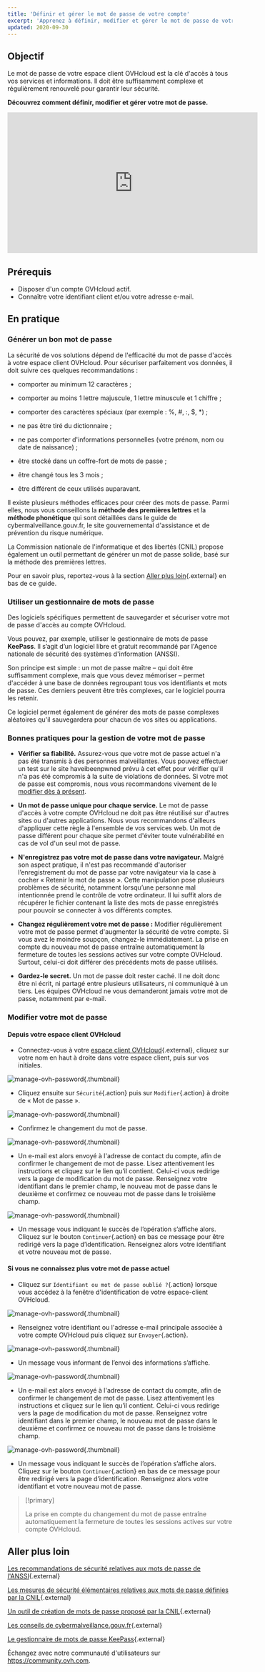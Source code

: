 ```yaml
---
title: 'Définir et gérer le mot de passe de votre compte'
excerpt: 'Apprenez à définir, modifier et gérer le mot de passe de votre espace client OVHcloud'
updated: 2020-09-30
---
```


## Objectif

Le mot de passe de votre espace client OVHcloud est la clé d'accès à tous vos services et informations. Il doit être suffisamment complexe et régulièrement renouvelé pour garantir leur sécurité.

**Découvrez comment définir, modifier et gérer votre mot de passe.**

<iframe width="560" height="315" src="https://www.youtube-nocookie.com/embed/odO58c4gJfc" frameborder="0" allow="accelerometer; autoplay; clipboard-write; encrypted-media; gyroscope; picture-in-picture" allowfullscreen></iframe>

## Prérequis

- Disposer d'un compte OVHcloud actif.
- Connaître votre identifiant client et/ou votre adresse e-mail.

## En pratique

### Générer un bon mot de passe

La sécurité de vos solutions dépend de l'efficacité du mot de passe d'accès à votre espace client OVHcloud. Pour sécuriser parfaitement vos données, il doit suivre ces quelques recommandations :

- comporter au minimum 12 caractères ;

- comporter au moins 1 lettre majuscule, 1 lettre minuscule et 1 chiffre ;

- comporter des caractères spéciaux (par exemple : %, #, :, $, *) ;

- ne pas être tiré du dictionnaire ;

- ne pas comporter d'informations personnelles (votre prénom, nom ou date de naissance) ;

- être stocké dans un coffre-fort de mots de passe ;

- être changé tous les 3 mois ;

- être différent de ceux utilisés auparavant.

Il existe plusieurs méthodes efficaces pour créer des mots de passe. Parmi elles, nous vous conseillons la **méthode des premières lettres** et la **méthode phonétique** qui sont détaillées dans le guide de cybermalveillance.gouv.fr, le site gouvernemental d'assistance et de prévention du risque numérique.

La Commission nationale de l'informatique et des libertés (CNIL) propose également un outil permettant de générer un mot de passe solide, basé sur la méthode des premières lettres.

Pour en savoir plus, reportez-vous à la section [Aller plus loin](/pages/account_and_service_management/account_information/manage-ovh-password#aller-plus-loin){.external} en bas de ce guide.

### Utiliser un gestionnaire de mots de passe

Des logiciels spécifiques permettent de sauvegarder et sécuriser votre mot de passe d'accès au compte OVHcloud.

Vous pouvez, par exemple, utiliser le gestionnaire de mots de passe **KeePass**. Il s’agit d’un logiciel libre et gratuit recommandé par l'Agence nationale de sécurité des systèmes d'information (ANSSI).

Son principe est simple : un mot de passe maître – qui doit être suffisamment complexe, mais que vous devez mémoriser – permet d'accéder à une base de données regroupant tous vos identifiants et mots de passe. Ces derniers peuvent être très complexes, car le logiciel pourra les retenir.

Ce logiciel permet également de générer des mots de passe complexes aléatoires qu'il sauvegardera pour chacun de vos sites ou applications.

### Bonnes pratiques pour la gestion de votre mot de passe

- **Vérifier sa fiabilité.** Assurez-vous que votre mot de passe actuel n'a pas été transmis à des personnes malveillantes. Vous pouvez effectuer un test sur le site haveibeenpwned prévu à cet effet pour vérifier qu'il n'a pas été compromis à la suite de violations de données.
Si votre mot de passe est compromis, nous vous recommandons vivement de le [modifier dès à présent](./#modifier-votre-mot-de-passe).

- **Un mot de passe unique pour chaque service.** Le mot de passe d'accès à votre compte OVHcloud ne doit pas être réutilisé sur d'autres sites ou d'autres applications. Nous vous recommandons d'ailleurs d'appliquer cette règle à l'ensemble de vos services web. Un mot de passe différent pour chaque site permet d'éviter toute vulnérabilité en cas de vol d'un seul mot de passe.

- **N'enregistrez pas votre mot de passe dans votre navigateur.** Malgré son aspect pratique, il n'est pas recommandé d'autoriser l’enregistrement du mot de passe par votre navigateur via la case à cocher « Retenir le mot de passe ».  Cette manipulation pose plusieurs problèmes de sécurité, notamment lorsqu’une personne mal intentionnée prend le contrôle de votre ordinateur. Il lui suffit alors de récupérer le fichier contenant la liste des mots de passe enregistrés pour pouvoir se connecter à vos différents comptes.

- **Changez régulièrement votre mot de passe :** Modifier régulièrement votre mot de passe permet d'augmenter la sécurité de votre compte. Si vous avez le moindre soupçon, changez-le immédiatement. La prise en compte du nouveau mot de passe entraîne automatiquement la fermeture de toutes les sessions actives sur votre compte OVHcloud. Surtout, celui-ci doit différer des précédents mots de passe utilisés.

- **Gardez-le secret.** Un mot de passe doit rester caché. Il ne doit donc être ni écrit, ni partagé entre plusieurs utilisateurs, ni communiqué à un tiers. Les équipes OVHcloud ne vous demanderont jamais votre mot de passe, notamment par e-mail.

### Modifier votre mot de passe

#### Depuis votre espace client OVHcloud

- Connectez-vous à votre [espace client OVHcloud](https://ca.ovh.com/auth/?action=gotomanager&from=https://www.ovh.com/ca/fr/&ovhSubsidiary=qc){.external}, cliquez sur votre nom en haut à droite dans votre espace client, puis sur vos initiales.

![manage-ovh-password](images/newhub2.png){.thumbnail}

- Cliquez ensuite sur `Sécurité`{.action} puis sur `Modifier`{.action} à droite de « Mot de passe ».

![manage-ovh-password](images/manage-password02.png){.thumbnail}

- Confirmez le changement du mot de passe.

![manage-ovh-password](images/manage-password03.png){.thumbnail}

- Un e-mail est alors envoyé à l'adresse de contact du compte, afin de confirmer le changement de mot de passe. Lisez attentivement les instructions et cliquez sur le lien qu’il contient. Celui-ci vous redirige vers la page de modification du mot de passe. Renseignez votre identifiant dans le premier champ, le nouveau mot de passe dans le deuxième et confirmez ce nouveau mot de passe dans le troisième champ.

![manage-ovh-password](images/account-password-modif-manager-step4.png){.thumbnail}

- Un message vous indiquant le succès de l’opération s’affiche alors. Cliquez sur le bouton `Continuer`{.action} en bas ce message pour être redirigé vers la page d’identification. Renseignez alors votre identifiant et votre nouveau mot de passe.

#### Si vous ne connaissez plus votre mot de passe actuel

- Cliquez sur `Identifiant ou mot de passe oublié ?`{.action} lorsque vous accédez à la fenêtre d'identification de votre espace-client OVHcloud.

![manage-ovh-password](images/account-password-modif-forgotten-step1.png){.thumbnail}

- Renseignez votre identifiant ou l'adresse e-mail principale associée à votre compte OVHcloud puis cliquez sur `Envoyer`{.action}.

![manage-ovh-password](images/account-password-modif-forgotten-step2.png){.thumbnail}

- Un message vous informant de l’envoi des informations s’affiche.

![manage-ovh-password](images/account-password-modif-forgotten-step3.png){.thumbnail}

- Un e-mail est alors envoyé à l'adresse de contact du compte, afin de confirmer le changement de mot de passe. Lisez attentivement les instructions et cliquez sur le lien qu’il contient. Celui-ci vous redirige vers la page de modification du mot de passe. Renseignez votre identifiant dans le premier champ, le nouveau mot de passe dans le deuxième et confirmez ce nouveau mot de passe dans le troisième champ.

![manage-ovh-password](images/account-password-modif-manager-step4.png){.thumbnail}

- Un message vous indiquant le succès de l’opération s’affiche alors. Cliquez sur le bouton `Continuer`{.action} en bas de ce message pour être redirigé vers la page d’identification. Renseignez alors votre identifiant et votre nouveau mot de passe.

> [!primary]
>
> La prise en compte du changement du mot de passe entraîne automatiquement la fermeture de toutes les sessions actives sur votre compte OVHcloud.
>

## Aller plus loin

[Les recommandations de sécurité relatives aux mots de passe de l'ANSSI](https://www.ssi.gouv.fr/guide/recommandations-relatives-a-lauthentification-multifacteur-et-aux-mots-de-passe/){.external}

[Les mesures de sécurité élémentaires relatives aux mots de passe définies par la CNIL](https://www.cnil.fr/fr/authentification-par-mot-de-passe-les-mesures-de-securite-elementaires){.external}

[Un outil de création de mots de passe proposé par la CNIL](https://www.cnil.fr/fr/generer-un-mot-de-passe-solide){.external}

[Les conseils de cybermalveillance.gouv.fr](https://www.cybermalveillance.gouv.fr/tous-nos-contenus/){.external}

[Le gestionnaire de mots de passe KeePass](https://keepass.info/){.external}

Échangez avec notre communauté d'utilisateurs sur <https://community.ovh.com>.
